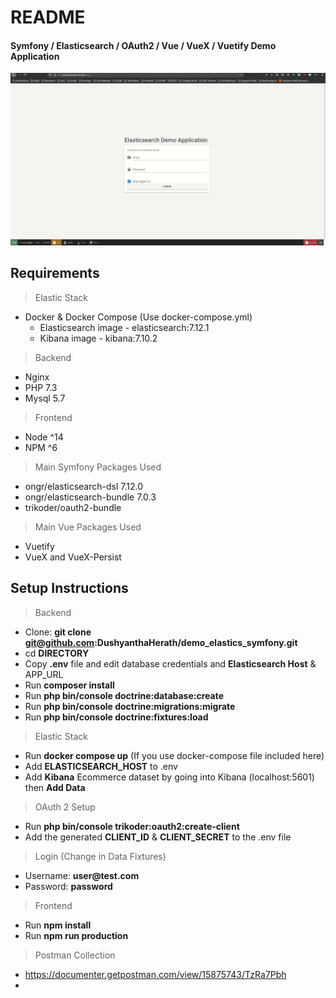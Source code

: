 # README
#### Symfony / Elasticsearch / OAuth2 / Vue / VueX / Vuetify Demo Application

![](Peek.gif)

## Requirements
> Elastic Stack
- Docker & Docker Compose (Use docker-compose.yml)
    - Elasticsearch image - elasticsearch:7.12.1
    - Kibana image - kibana:7.10.2
> Backend 
- Nginx
- PHP 7.3
- Mysql 5.7
> Frontend
- Node ^14
- NPM ^6

> Main Symfony Packages Used
- ongr/elasticsearch-dsl 7.12.0
- ongr/elasticsearch-bundle 7.0.3
- trikoder/oauth2-bundle

> Main Vue Packages Used
- Vuetify
- VueX and VueX-Persist

## Setup Instructions

> Backend
- Clone: __git clone git@github.com:DushyanthaHerath/demo_elastics_symfony.git__
- cd __DIRECTORY__
- Copy __.env__ file and edit database credentials and __Elasticsearch Host__ & APP_URL
- Run __composer install__
- Run __php bin/console doctrine:database:create__
- Run __php bin/console doctrine:migrations:migrate__
- Run __php bin/console doctrine:fixtures:load__

> Elastic Stack
- Run __docker compose up__ (If you use docker-compose file included here)
- Add __ELASTICSEARCH_HOST__ to .env
- Add __Kibana__ Ecommerce dataset by going into Kibana (localhost:5601) then __Add Data__

> OAuth 2 Setup
- Run __php bin/console trikoder:oauth2:create-client__
- Add the generated __CLIENT_ID__ & __CLIENT_SECRET__ to the .env file

> Login (Change in Data Fixtures)
- Username: __user@test.com__
- Password: __password__
 

> Frontend
- Run __npm install__
- Run __npm run production__

> Postman Collection
- https://documenter.getpostman.com/view/15875743/TzRa7Pbh
- 


